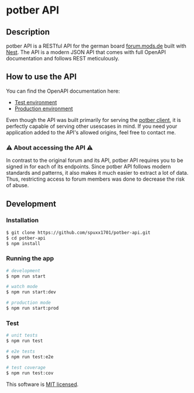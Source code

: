 # potber API

## Description

potber API is a RESTful API for the german board [forum.mods.de](https://forum.mods.de) built with [Nest](https://github.com/nestjs/nest). The API is a modern JSON API that comes with full OpenAPI documentation and follows REST meticulously.

## How to use the API

You can find the OpenAPI documentation here:

- [Test environment](https://test-api.potber.de/swagger)
- [Production environment](https://api.potber.de/swagger)

Even though the API was built primarily for serving the [potber client](https://github.com/spuxx1701/potber-client), it is perfectly capable of serving other usescases in mind. If you need your application added to the API's allowed origins, feel free to contact me.

### ⚠ About accessing the API ⚠

In contrast to the original forum and its API, potber API requires you to be signed in for each of its endpoints. Since potber API follows modern standards and patterns, it also makes it much easier to extract a lot of data. Thus, restricting access to forum members was done to decrease the risk of abuse.

## Development

### Installation

```bash
$ git clone https://github.com/spuxx1701/potber-api.git
$ cd potber-api
$ npm install
```

### Running the app

```bash
# development
$ npm run start

# watch mode
$ npm run start:dev

# production mode
$ npm run start:prod
```

### Test

```bash
# unit tests
$ npm run test

# e2e tests
$ npm run test:e2e

# test coverage
$ npm run test:cov
```

This software is [MIT licensed](LICENSE).

